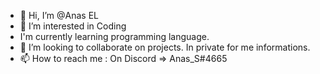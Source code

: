 - 👋 Hi, I’m @Anas EL
- 👀 I’m interested in Coding  
- I'm currently learning programming language.
- 💞️ I’m looking to collaborate on projects. In private for me informations.
- 📫 How to reach me : On Discord => Anas_S#4665

<!---
AnasEL7/AnasEL7 is a ✨ special ✨ repository because its `README.md` (this file) appears on your GitHub profile.
You can click the Preview link to take a look at your changes.
--->
